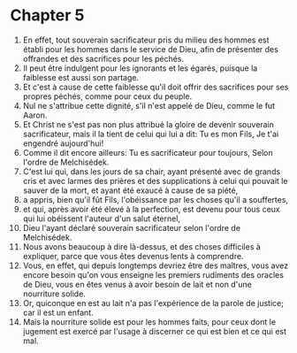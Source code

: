# Chapter 5

1. En effet, tout souverain sacrificateur pris du milieu des hommes est établi pour les hommes dans le service de Dieu, afin de présenter des offrandes et des sacrifices pour les péchés.
2. Il peut être indulgent pour les ignorants et les égarés, puisque la faiblesse est aussi son partage.
3. Et c'est à cause de cette faiblesse qu'il doit offrir des sacrifices pour ses propres péchés, comme pour ceux du peuple.
4. Nul ne s'attribue cette dignité, s'il n'est appelé de Dieu, comme le fut Aaron.
5. Et Christ ne s'est pas non plus attribué la gloire de devenir souverain sacrificateur, mais il la tient de celui qui lui a dit: Tu es mon Fils, Je t'ai engendré aujourd'hui!
6. Comme il dit encore ailleurs: Tu es sacrificateur pour toujours, Selon l'ordre de Melchisédek.
7. C'est lui qui, dans les jours de sa chair, ayant présenté avec de grands cris et avec larmes des prières et des supplications à celui qui pouvait le sauver de la mort, et ayant été exaucé à cause de sa piété,
8. a appris, bien qu'il fût Fils, l'obéissance par les choses qu'il a souffertes,
9. et qui, après avoir été élevé à la perfection, est devenu pour tous ceux qui lui obéissent l'auteur d'un salut éternel,
10. Dieu l'ayant déclaré souverain sacrificateur selon l'ordre de Melchisédek.
11. Nous avons beaucoup à dire là-dessus, et des choses difficiles à expliquer, parce que vous êtes devenus lents à comprendre.
12. Vous, en effet, qui depuis longtemps devriez être des maîtres, vous avez encore besoin qu'on vous enseigne les premiers rudiments des oracles de Dieu, vous en êtes venus à avoir besoin de lait et non d'une nourriture solide.
13. Or, quiconque en est au lait n'a pas l'expérience de la parole de justice; car il est un enfant.
14. Mais la nourriture solide est pour les hommes faits, pour ceux dont le jugement est exercé par l'usage à discerner ce qui est bien et ce qui est mal.

